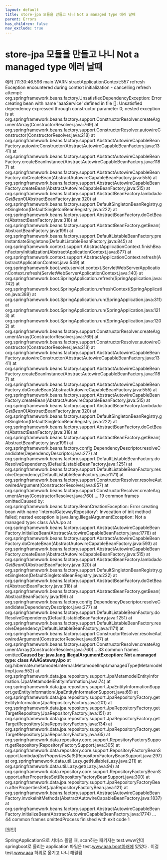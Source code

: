 ```yaml
---
layout: default
title: store-jpa 모듈을 만들고 나니 Not a managed type 에러 날때
parent: Errors
has_children: false
nav_exclude: true
---
```


# store-jpa 모듈을 만들고 나니 Not a managed type 에러 날때

에러 )11:30:46.596 main WARN stractApplicationContext:557 refresh Exception encountered during context initialization - cancelling refresh attempt: org.springframework.beans.factory.UnsatisfiedDependencyException: Error creating bean with name 'aaaService' defined in file []: Unsatisfied dependency expressed through constructor parameter 0; nested exception is at org.springframework.beans.factory.support.ConstructorResolver.createArgumentArray(ConstructorResolver.java:769) at org.springframework.beans.factory.support.ConstructorResolver.autowireConstructor(ConstructorResolver.java:218) at org.springframework.beans.factory.support.AbstractAutowireCapableBeanFactory.autowireConstructor(AbstractAutowireCapableBeanFactory.java:1341) at org.springframework.beans.factory.support.AbstractAutowireCapableBeanFactory.createBeanInstance(AbstractAutowireCapableBeanFactory.java:1187) at org.springframework.beans.factory.support.AbstractAutowireCapableBeanFactory.doCreateBean(AbstractAutowireCapableBeanFactory.java:555) at org.springframework.beans.factory.support.AbstractAutowireCapableBeanFactory.createBean(AbstractAutowireCapableBeanFactory.java:515) at org.springframework.beans.factory.support.AbstractBeanFactory.lambda$doGetBean$0(AbstractBeanFactory.java:320) at org.springframework.beans.factory.support.DefaultSingletonBeanRegistry.getSingleton(DefaultSingletonBeanRegistry.java:222) at org.springframework.beans.factory.support.AbstractBeanFactory.doGetBean(AbstractBeanFactory.java:318) at org.springframework.beans.factory.support.AbstractBeanFactory.getBean(AbstractBeanFactory.java:199) at org.springframework.beans.factory.support.DefaultListableBeanFactory.preInstantiateSingletons(DefaultListableBeanFactory.java:845) at org.springframework.context.support.AbstractApplicationContext.finishBeanFactoryInitialization(AbstractApplicationContext.java:877) at org.springframework.context.support.AbstractApplicationContext.refresh(AbstractApplicationContext.java:549) at org.springframework.boot.web.servlet.context.ServletWebServerApplicationContext.refresh(ServletWebServerApplicationContext.java:140) at org.springframework.boot.SpringApplication.refresh(SpringApplication.java:742) at org.springframework.boot.SpringApplication.refreshContext(SpringApplication.java:389) at org.springframework.boot.SpringApplication.run(SpringApplication.java:311) at org.springframework.boot.SpringApplication.run(SpringApplication.java:1213) at org.springframework.boot.SpringApplication.run(SpringApplication.java:1202) at org.springframework.beans.factory.support.ConstructorResolver.createArgumentArray(ConstructorResolver.java:769) at org.springframework.beans.factory.support.ConstructorResolver.autowireConstructor(ConstructorResolver.java:218) at org.springframework.beans.factory.support.AbstractAutowireCapableBeanFactory.autowireConstructor(AbstractAutowireCapableBeanFactory.java:1341) at org.springframework.beans.factory.support.AbstractAutowireCapableBeanFactory.createBeanInstance(AbstractAutowireCapableBeanFactory.java:1187) at org.springframework.beans.factory.support.AbstractAutowireCapableBeanFactory.doCreateBean(AbstractAutowireCapableBeanFactory.java:555) at org.springframework.beans.factory.support.AbstractAutowireCapableBeanFactory.createBean(AbstractAutowireCapableBeanFactory.java:515) at org.springframework.beans.factory.support.AbstractBeanFactory.lambda$doGetBean$0(AbstractBeanFactory.java:320) at org.springframework.beans.factory.support.DefaultSingletonBeanRegistry.getSingleton(DefaultSingletonBeanRegistry.java:222) at org.springframework.beans.factory.support.AbstractBeanFactory.doGetBean(AbstractBeanFactory.java:318) at org.springframework.beans.factory.support.AbstractBeanFactory.getBean(AbstractBeanFactory.java:199) at org.springframework.beans.factory.config.DependencyDescriptor.resolveCandidate(DependencyDescriptor.java:277) at org.springframework.beans.factory.support.DefaultListableBeanFactory.doResolveDependency(DefaultListableBeanFactory.java:1251) at org.springframework.beans.factory.support.DefaultListableBeanFactory.resolveDependency(DefaultListableBeanFactory.java:1171) at org.springframework.beans.factory.support.ConstructorResolver.resolveAutowiredArgument(ConstructorResolver.java:857) at org.springframework.beans.factory.support.ConstructorResolver.createArgumentArray(ConstructorResolver.java:760) ... 19 common frames omittedCaused by: org.springframework.beans.factory.BeanCreationException: Error creating bean with name 'internalGatewayRepository': Invocation of init method failed; nested exception is java.lang.IllegalArgumentException: Not a managed type: class AAAJpo at org.springframework.beans.factory.support.AbstractAutowireCapableBeanFactory.initializeBean(AbstractAutowireCapableBeanFactory.java:1778) at org.springframework.beans.factory.support.AbstractAutowireCapableBeanFactory.doCreateBean(AbstractAutowireCapableBeanFactory.java:593) at org.springframework.beans.factory.support.AbstractAutowireCapableBeanFactory.createBean(AbstractAutowireCapableBeanFactory.java:515) at org.springframework.beans.factory.support.AbstractBeanFactory.lambda$doGetBean$0(AbstractBeanFactory.java:320) at org.springframework.beans.factory.support.DefaultSingletonBeanRegistry.getSingleton(DefaultSingletonBeanRegistry.java:222) at org.springframework.beans.factory.support.AbstractBeanFactory.doGetBean(AbstractBeanFactory.java:318) at org.springframework.beans.factory.support.AbstractBeanFactory.getBean(AbstractBeanFactory.java:199) at org.springframework.beans.factory.config.DependencyDescriptor.resolveCandidate(DependencyDescriptor.java:277) at org.springframework.beans.factory.support.DefaultListableBeanFactory.doResolveDependency(DefaultListableBeanFactory.java:1251) at org.springframework.beans.factory.support.DefaultListableBeanFactory.resolveDependency(DefaultListableBeanFactory.java:1171) at org.springframework.beans.factory.support.ConstructorResolver.resolveAutowiredArgument(ConstructorResolver.java:857) at org.springframework.beans.factory.support.ConstructorResolver.createArgumentArray(ConstructorResolver.java:760)... 33 common frames omitted**Caused by: java.lang.IllegalArgumentException: Not a managed type: class AAAGatewayJpo** at org.hibernate.metamodel.internal.MetamodelImpl.managedType(MetamodelImpl.java:552) at org.springframework.data.jpa.repository.support.JpaMetamodelEntityInformation.<init>(JpaMetamodelEntityInformation.java:74) at org.springframework.data.jpa.repository.support.JpaEntityInformationSupport.getEntityInformation(JpaEntityInformationSupport.java:66) at org.springframework.data.jpa.repository.support.JpaRepositoryFactory.getEntityInformation(JpaRepositoryFactory.java:201) at org.springframework.data.jpa.repository.support.JpaRepositoryFactory.getTargetRepository(JpaRepositoryFactory.java:151) at org.springframework.data.jpa.repository.support.JpaRepositoryFactory.getTargetRepository(JpaRepositoryFactory.java:134) at org.springframework.data.jpa.repository.support.JpaRepositoryFactory.getTargetRepository(JpaRepositoryFactory.java:65) at org.springframework.data.repository.core.support.RepositoryFactorySupport.getRepository(RepositoryFactorySupport.java:305) at org.springframework.data.repository.core.support.RepositoryFactoryBeanSupport.lambda$afterPropertiesSet$5(RepositoryFactoryBeanSupport.java:297) at org.springframework.data.util.Lazy.getNullable(Lazy.java:211) at org.springframework.data.util.Lazy.get(Lazy.java:94) at org.springframework.data.repository.core.support.RepositoryFactoryBeanSupport.afterPropertiesSet(RepositoryFactoryBeanSupport.java:300) at org.springframework.data.jpa.repository.support.JpaRepositoryFactoryBean.afterPropertiesSet(JpaRepositoryFactoryBean.java:121) at org.springframework.beans.factory.support.AbstractAutowireCapableBeanFactory.invokeInitMethods(AbstractAutowireCapableBeanFactory.java:1837) at org.springframework.beans.factory.support.AbstractAutowireCapableBeanFactory.initializeBean(AbstractAutowireCapableBeanFactory.java:1774) ... 44 common frames omittedProcess finished with exit code 1

[원인]

SpringApplication으로 서비스 올릴 때, scan하는 패키지는 test.www인데 springboot로 올리는 application 파일은 test.www.aaa.boot아래에 있었다 . 이걸 test.www.aaa 하위로 옮기고 나니 해결됨
